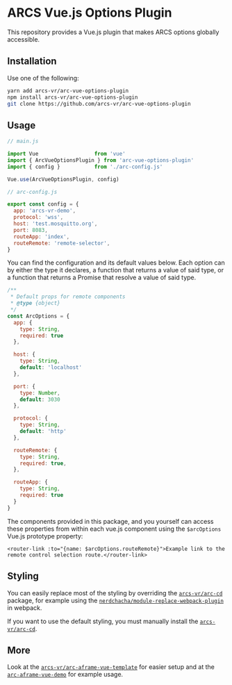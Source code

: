 # ARCS Vue.js Options Plugin

This repository provides a Vue.js plugin that makes ARCS options globally accessible. 

## Installation

Use one of the following:

```bash
yarn add arcs-vr/arc-vue-options-plugin
npm install arcs-vr/arc-vue-options-plugin
git clone https://github.com/arcs-vr/arc-vue-options-plugin
```

## Usage

```js
// main.js

import Vue                  from 'vue'
import { ArcVueOptionsPlugin } from 'arc-vue-options-plugin'
import { config }           from './arc-config.js'

Vue.use(ArcVueOptionsPlugin, config)
```

```js
// arc-config.js

export const config = {
  app: 'arcs-vr-demo',
  protocol: 'wss',
  host: 'test.mosquitto.org',
  port: 8083,
  routeApp: 'index',
  routeRemote: 'remote-selector',
}
```

You can find the configuration and its default values below.
Each option can by either the type it declares, a function that returns a value of said type, or a function that returns
a Promise that resolve a value of said type.

```js
/**
 * Default props for remote components
 * @type {object}
 */
const ArcOptions = {
  app: {
    type: String,
    required: true
  },

  host: {
    type: String,
    default: 'localhost'
  },

  port: {
    type: Number,
    default: 3030
  },

  protocol: {
    type: String,
    default: 'http'
  },

  routeRemote: {
    type: String,
    required: true,
  },

  routeApp: {
    type: String,
    required: true
  }
}
```

The components provided in this package, and you yourself can access these properties from within each vue.js component
using the `$arcOptions` Vue.js prototype property:

```vue
<router-link :to="{name: $arcOptions.routeRemote}">Example link to the remote control selection route.</router-link>
``` 

## Styling

You can easily replace most of the styling by overriding the [`arcs-vr/arc-cd`](https://github.com/arcs-vr/arc-cd)
package, for example using the [`nerdchacha/module-replace-webpack-plugin`](https://github.com/nerdchacha/module-replace-webpack-plugin)
in webpack.

If you want to use the default styling, you must manually install the [`arcs-vr/arc-cd`](https://github.com/arcs-vr/arc-cd).

## More

Look at the [`arcs-vr/arc-aframe-vue-template`](https://github.com/arcs-vr/arc-aframe-vue-template) for easier setup and at the
[`arc-aframe-vue-demo`](https://github.com/arcs-vr/arc-aframe-vue-demo) for example usage.

